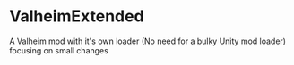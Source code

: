 # ValheimExtended
A Valheim mod with it's own loader (No need for a bulky Unity mod loader) focusing on small changes
